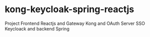 # kong-keycloak-spring-reactjs
Project Frontend Reactjs and Gateway Kong and OAuth Server SSO Keycloack and backend Spring
